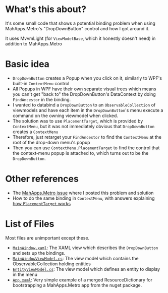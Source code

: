 # What's this about?

It's some small code that shows a potential binding problem when using MahApps.Metro's "DropDownButton" control and how I got around it.

It uses MvvmLight (for `ViewModelBase`, which it honestly doesn't need) in addition to MahApps.Metro

# Basic idea
 - `DropDownButton` creates a Popup when you click on it, similarly to WPF's built-in `ContextMenu` control
 - All Popups in WPF have their own separate visual trees which means you can't get "back to" the DropDownButton's DataContext by doing `FindAncestor` in the binding.
 - I wanted to databind a `DropDownButton` to an `ObservableCollection` of viewmodels and have each item in the `DropDownButton`'s menu execute a command on the owning viewmodel when clicked.
 - The solution was to use `PlacementTarget`, which is provided by `ContextMenu`, but it was not immediately obvious that `DropDownButton` creates a `ContextMenu`
 - Therefore, just retarget your `FindAncestor` to find the `ContextMenu` at the root of the drop-down menu's popup
 - Then you can use `ContextMenu.PlacementTarget` to find the control that the context-menu popup is attached to, which turns out to be the `DropDownButton`.
 
# Other references
 - The [MahApps.Metro issue](https://github.com/MahApps/MahApps.Metro/issues/2181) where I posted this problem and solution
 - How to do the same binding in `ContextMenu`, with answers explaining [how `PlacementTarget` works](http://stackoverflow.com/questions/15033522/wpf-contextmenu-woes-how-do-i-set-the-datacontext-of-the-contextmenu)
 
# List of Files
Most files are unimportant except these.
 - [`MainWindow.xaml`](https://github.com/barbeque/DropDownButtonBindingBug/blob/master/MainWindow.xaml): The XAML view which describes the `DropDownButton` and sets up the bindings.
 - [`MainWindowViewModel.cs`](https://github.com/barbeque/DropDownButtonBindingBug/blob/master/MainWindowViewModel.cs): The view model which contains the ObservableCollection holding entities
 - [`EntityViewModel.cs`](https://github.com/barbeque/DropDownButtonBindingBug/blob/master/EntityViewModel.cs): The view model which defines an entity to display in the menu
 - [`App.xaml`](https://github.com/barbeque/DropDownButtonBindingBug/blob/master/App.xaml): Very simple example of a merged ResourceDictionary for bootstrapping a MahApps.Metro app from the nuget package.
